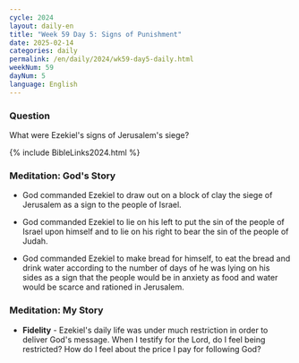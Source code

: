 ```yaml
---
cycle: 2024
layout: daily-en
title: "Week 59 Day 5: Signs of Punishment"
date: 2025-02-14
categories: daily
permalink: /en/daily/2024/wk59-day5-daily.html
weekNum: 59
dayNum: 5
language: English
---
```


### Question     
What were Ezekiel's signs of Jerusalem's siege?

{% include BibleLinks2024.html %}

### Meditation: God's Story   
+ God commanded Ezekiel to draw out on a block of clay the siege of Jerusalem as a sign to the people of Israel. 

+ God commanded Ezekiel to lie on his left to put the sin of the people of Israel upon himself and to lie on his right to bear the sin of the people of Judah. 

+ God commanded Ezekiel to make bread for himself, to eat the bread and drink water according to the number of days of he was lying on his sides as a sign that the people would be in anxiety as food and water would be scarce and rationed in Jerusalem. 

### Meditation: My Story   
+ **Fidelity** - Ezekiel's daily life was under much restriction in order to deliver God's message. When I testify for the Lord, do I feel being restricted? How do I feel about the price I pay for following God?
